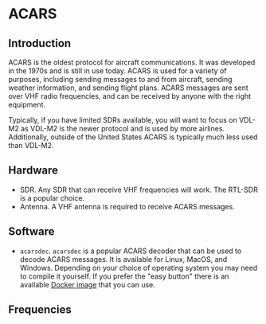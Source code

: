 # ACARS

## Introduction

ACARS is the oldest protocol for aircraft communications. It was developed in the 1970s and is still in use today. ACARS is used for a variety of purposes, including sending messages to and from aircraft, sending weather information, and sending flight plans. ACARS messages are sent over VHF radio frequencies, and can be received by anyone with the right equipment.

Typically, if you have limited SDRs available, you will want to focus on VDL-M2 as VDL-M2 is the newer protocol and is used by more airlines. Additionally, outside of the United States ACARS is typically much less used than VDL-M2.

## Hardware

* SDR. Any SDR that can receive VHF frequencies will work. The RTL-SDR is a popular choice.
* Antenna. A VHF antenna is required to receive ACARS messages.

## Software

* `acarsdec`. `acarsdec` is a popular ACARS decoder that can be used to decode ACARS messages. It is available for Linux, MacOS, and Windows. Depending on your choice of operating system you may need to compile it yourself. If you prefer the "easy button" there is an available [Docker image](https://github.com/sdr-enthusiasts/docker-acarsdec) that you can use.

## Frequencies
